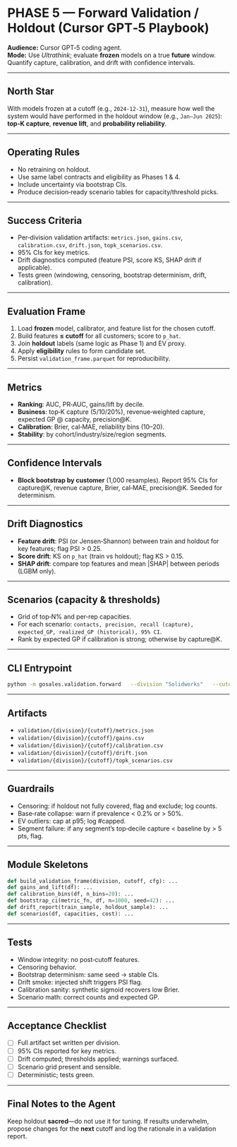 
# PHASE 5 — Forward Validation / Holdout (Cursor GPT‑5 Playbook)

**Audience:** Cursor GPT‑5 coding agent.  
**Mode:** Use *Ultrathink*; evaluate **frozen** models on a true **future** window. Quantify capture, calibration, and drift with confidence intervals.

---

## North Star
With models frozen at a cutoff (e.g., `2024-12-31`), measure how well the system would have performed in the holdout window (e.g., `Jan–Jun 2025`): **top‑K capture**, **revenue lift**, and **probability reliability**.

---

## Operating Rules
- No retraining on holdout.  
- Use same label contracts and eligibility as Phases 1 & 4.  
- Include uncertainty via bootstrap CIs.  
- Produce decision‑ready scenario tables for capacity/threshold picks.

---

## Success Criteria
- Per‑division validation artifacts: `metrics.json`, `gains.csv`, `calibration.csv`, `drift.json`, `topk_scenarios.csv`.  
- 95% CIs for key metrics.  
- Drift diagnostics computed (feature PSI, score KS, SHAP drift if applicable).  
- Tests green (windowing, censoring, bootstrap determinism, drift, calibration).

---

## Evaluation Frame
1) Load **frozen** model, calibrator, and feature list for the chosen cutoff.  
2) Build features **≤ cutoff** for all customers; score to `p_hat`.  
3) Join **holdout** labels (same logic as Phase 1) and EV proxy.  
4) Apply **eligibility** rules to form candidate set.  
5) Persist `validation_frame.parquet` for reproducibility.

---

## Metrics
- **Ranking**: AUC, PR‑AUC, gains/lift by decile.  
- **Business**: top‑K capture (5/10/20%), revenue‑weighted capture, expected GP @ capacity, precision@K.  
- **Calibration**: Brier, cal‑MAE, reliability bins (10–20).  
- **Stability**: by cohort/industry/size/region segments.

---

## Confidence Intervals
- **Block bootstrap by customer** (1,000 resamples). Report 95% CIs for capture@K, revenue capture, Brier, cal‑MAE, precision@K. Seeded for determinism.

---

## Drift Diagnostics
- **Feature drift**: PSI (or Jensen‑Shannon) between train and holdout for key features; flag PSI > 0.25.  
- **Score drift**: KS on `p_hat` (train vs holdout); flag KS > 0.15.  
- **SHAP drift**: compare top features and mean |SHAP| between periods (LGBM only).

---

## Scenarios (capacity & thresholds)
- Grid of top‑N% and per‑rep capacities.  
- For each scenario: `contacts, precision, recall (capture), expected_GP, realized_GP (historical), 95% CI`.  
- Rank by expected GP if calibration is strong; otherwise by capture@K.

---

## CLI Entrypoint
```bash
python -m gosales.validation.forward   --division "Solidworks"   --cutoff "2024-12-31"   --window-months 6   --capacity-grid "5,10,20"   --bootstrap 1000   --config gosales/config.yaml
```

---

## Artifacts
- `validation/{division}/{cutoff}/metrics.json`  
- `validation/{division}/{cutoff}/gains.csv`  
- `validation/{division}/{cutoff}/calibration.csv`  
- `validation/{division}/{cutoff}/drift.json`  
- `validation/{division}/{cutoff}/topk_scenarios.csv`

---

## Guardrails
- Censoring: if holdout not fully covered, flag and exclude; log counts.  
- Base‑rate collapse: warn if prevalence < 0.2% or > 50%.  
- EV outliers: cap at p95; log #capped.  
- Segment failure: if any segment’s top‑decile capture < baseline by > 5 pts, flag.

---

## Module Skeletons
```python
def build_validation_frame(division, cutoff, cfg): ...
def gains_and_lift(df): ...
def calibration_bins(df, n_bins=20): ...
def bootstrap_ci(metric_fn, df, n=1000, seed=42): ...
def drift_report(train_sample, holdout_sample): ...
def scenarios(df, capacities, cost): ...
```

---

## Tests
- Window integrity: no post‑cutoff features.  
- Censoring behavior.  
- Bootstrap determinism: same seed → stable CIs.  
- Drift smoke: injected shift triggers PSI flag.  
- Calibration sanity: synthetic sigmoid recovers low Brier.  
- Scenario math: correct counts and expected GP.

---

## Acceptance Checklist
- [ ] Full artifact set written per division.  
- [ ] 95% CIs reported for key metrics.  
- [ ] Drift computed; thresholds applied; warnings surfaced.  
- [ ] Scenario grid present and sensible.  
- [ ] Deterministic; tests green.

---

## Final Notes to the Agent
Keep holdout **sacred**—do not use it for tuning. If results underwhelm, propose changes for the **next** cutoff and log the rationale in a validation report.
